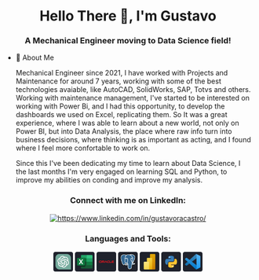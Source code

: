 <h1 align="center">Hello There 👋, I'm Gustavo</h1>
<h3 align="center">A Mechanical Engineer moving to Data Science field!</h3>


- 📄 About Me

  Mechanical Engineer since 2021, I have worked with Projects and Maintenance for around 7 years, working with some of the best technologies avaiable, like AutoCAD, SolidWorks, SAP, Totvs and others. Working with maintenance management, I've started to be interested on working with Power Bi, and I had this opportunity, to develop the dashboards we used on Excel, replicating them. So It was a great experience, where I was able to learn about a new world, not only on Power BI, but into Data Analysis, the place where raw info turn into business decisions, where thinking is as important as acting, and I found where I feel more confortable to work on.

  Since this I've been dedicating my time to learn about Data Science, I the last months I'm very engaged on learning SQL and Python, to improve my abilities on conding and improve my analysis.

<h3 align="Center">Connect with me on LinkedIn:</h3>
<p align="Center">
<a href="https://www.linkedin.com/in/gustavoracastro/" target="blank"><img align="center" src="https://raw.githubusercontent.com/rahuldkjain/github-profile-readme-generator/master/src/images/icons/Social/linked-in-alt.svg" alt="https://www.linkedin.com/in/gustavoracastro/" height="30" width="40" /></a>
</p>

<h3 align="Center">Languages and Tools:</h3>

<div align="center">
  <img alt="[Icon]" height="40" width="40" src="https://github.com/gui-bus/TechIcons/blob/main/Dark/ChatGPT.svg">  <img alt="[Icon]" height="40" width="40" src="https://github.com/gui-bus/TechIcons/blob/main/Dark/Excel.svg">  <img alt="[Icon]" height="40" width="40" src="https://github.com/gui-bus/TechIcons/blob/main/Dark/Oracle.svg"> <img alt="[Icon]" height="40" width="40" src="https://github.com/gui-bus/TechIcons/blob/main/Dark/Postgresql.svg">  <img alt="[Icon]" height="40" width="40" src="https://github.com/gui-bus/TechIcons/blob/main/Dark/Power BI.svg">  <img alt="[Icon]" height="40" width="40" src="https://github.com/gui-bus/TechIcons/blob/main/Dark/Python.svg">  <img alt="[Icon]" height="40" width="40" src="https://github.com/gui-bus/TechIcons/blob/main/Dark/VSCode.svg"> 
</div>


<!--
**GustavoRACastro/GustavoRACastro** is a ✨ _special_ ✨ repository because its `README.md` (this file) appears on your GitHub profile.

Here are some ideas to get you started:

- 🔭 I’m currently working on ...
- 🌱 I’m currently learning ...
- 👯 I’m looking to collaborate on ...
- 🤔 I’m looking for help with ...
- 💬 Ask me about ...
- 📫 How to reach me: ...
- 😄 Pronouns: ...
- ⚡ Fun fact: ...
-->
